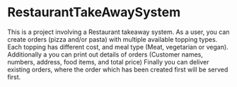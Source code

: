 # RestaurantTakeAwaySystem
This is a project involving a Restaurant takeaway system.
As a user, you can create orders (pizza and/or pasta) with multiple available topping types.
Each topping has different cost, and meal type (Meat, vegetarian or vegan).
Additionally a you can print out details of orders (Customer names, numbers, address, food items, and total price)
Finally you can deliver existing orders, where the order which has been created first will be served first.
